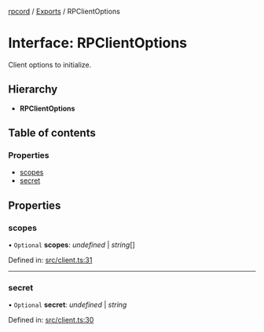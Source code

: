 [rpcord](../README.md) / [Exports](../modules.md) / RPClientOptions

# Interface: RPClientOptions

Client options to initialize.

## Hierarchy

* **RPClientOptions**

## Table of contents

### Properties

- [scopes](rpclientoptions.md#scopes)
- [secret](rpclientoptions.md#secret)

## Properties

### scopes

• `Optional` **scopes**: *undefined* \| *string*[]

Defined in: [src/client.ts:31](https://github.com/DjDeveloperr/RPCord/blob/91f1aca/src/client.ts#L31)

___

### secret

• `Optional` **secret**: *undefined* \| *string*

Defined in: [src/client.ts:30](https://github.com/DjDeveloperr/RPCord/blob/91f1aca/src/client.ts#L30)
